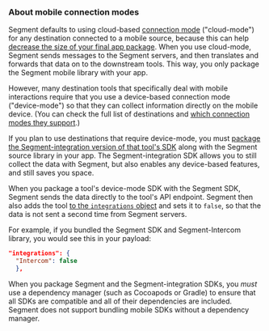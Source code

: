 ### About mobile connection modes

Segment defaults to using cloud-based [connection mode](/docs/connections/destinations/#connection-modes) ("cloud-mode") for any destination connected to a mobile source, because this can help [decrease the size of your final app package](https://segment.com/blog/mobile-app-size-effect-on-downloads/). When you use cloud-mode, Segment sends messages to the Segment servers, and then translates and forwards that data on to the downstream tools. This way, you only package the Segment mobile library with your app.

However, many destination tools that specifically deal with mobile interactions require that you use a device-based connection mode ("device-mode") so that they can collect information directly on the mobile device. (You can check the full list of destinations and [which connection modes they support](/docs/connections/destinations/cmodes-compare/).)

If you plan to use destinations that require device-mode, you must [package the Segment-integration version of that tool's SDK](#packaging-device-mode-destination-sdks) along with the Segment source library in your app. The Segment-integration SDK allows you to still collect the data with Segment, but also enables any device-based features, and still saves you space.

When you package a tool's device-mode SDK with the Segment SDK, Segment sends the data directly to the tool's API endpoint. Segment then also adds the tool [to the `integrations` object](/docs/guides/filtering-data/#filtering-with-the-integrations-object) and sets it to `false`, so that the data is not sent a second time from Segment servers.

For example, if you bundled the Segment SDK and Segment-Intercom library, you would see this in your payload:

```json
"integrations": {
  "Intercom": false
  },
```

When you package Segment and the Segment-integration SDKs, you _must_ use a dependency manager (such as Cocoapods or Gradle) to ensure that all SDKs are compatible and all of their dependencies are included. Segment does not support bundling mobile SDKs without a dependency manager.
